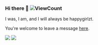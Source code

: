 ### Hi there 👋 ![ViewCount](https://views.whatilearened.today/views/github/happygirlzt/happygirlzt.svg)
I was, I am, and I will always be happygirlzt.

You're welcome to leave a message [here](https://happygirlzt.com/comment.html).


![](https://github-readme-stats.vercel.app/api?username=happygirlzt&show_icons=true&line_height=21&show_icons=true&theme=vue&hide_border=true&count_private=true)
![](https://github-readme-stats.vercel.app/api/top-langs/?username=happygirlzt&show_icons=true&count_private=true&layout=compact&theme=vue&hide_border=true&hide=html,css)
